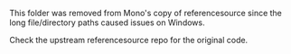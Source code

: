 This folder was removed from Mono's copy of referencesource
since the long file/directory paths caused issues on Windows.

Check the upstream referencesource repo for the original code.
